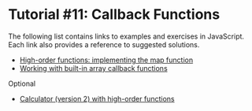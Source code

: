 # Tutorial #11: Callback Functions
The following list contains links to examples and exercises in JavaScript. Each link also provides a reference to suggested solutions.

- [High-order functions: implementing the map function](https://jsfiddle.net/joseortiz/7p9h8k20/)
- [Working with built-in array callback functions](https://jsfiddle.net/joseortiz/bkjxs3a6/)

Optional
- [Calculator (version 2) with high-order functions](https://jsfiddle.net/joseortiz/fn3jqao8/)
